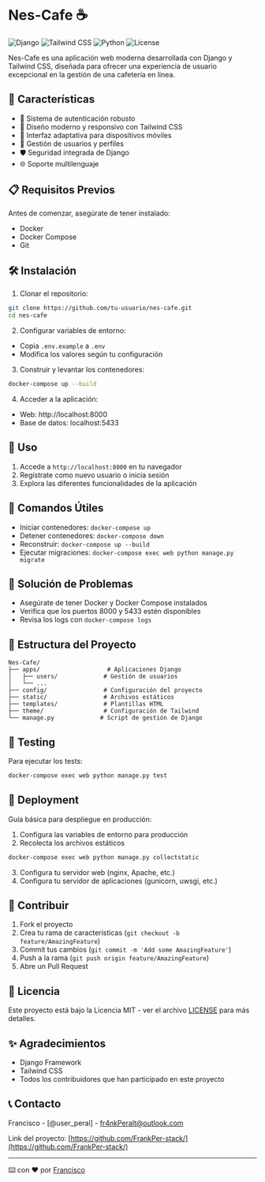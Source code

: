 # Nes-Cafe ☕

![Django](https://img.shields.io/badge/Django-5.1.3-green.svg)
![Tailwind CSS](https://img.shields.io/badge/Tailwind_CSS-3.8.0-blue.svg)
![Python](https://img.shields.io/badge/Python-3.8+-blue.svg)
![License](https://img.shields.io/badge/License-MIT-yellow.svg)

Nes-Cafe es una aplicación web moderna desarrollada con Django y Tailwind CSS, diseñada para ofrecer una experiencia de usuario excepcional en la gestión de una cafetería en línea.

## 🚀 Características

- 🔐 Sistema de autenticación robusto
- 🎨 Diseño moderno y responsivo con Tailwind CSS
- 📱 Interfaz adaptativa para dispositivos móviles
- 🔄 Gestión de usuarios y perfiles
- 🛡️ Seguridad integrada de Django
- 🌐 Soporte multilenguaje

## 📋 Requisitos Previos

Antes de comenzar, asegúrate de tener instalado:

- Docker
- Docker Compose
- Git

## 🛠️ Instalación

1. Clonar el repositorio:
```bash
git clone https://github.com/tu-usuario/nes-cafe.git
cd nes-cafe
```

2. Configurar variables de entorno:
- Copia `.env.example` a `.env`
- Modifica los valores según tu configuración

3. Construir y levantar los contenedores:
```bash
docker-compose up --build
```

4. Acceder a la aplicación:
- Web: http://localhost:8000
- Base de datos: localhost:5433

## 🎯 Uso

1. Accede a `http://localhost:8000` en tu navegador
2. Regístrate como nuevo usuario o inicia sesión
3. Explora las diferentes funcionalidades de la aplicación

## 🔧 Comandos Útiles

- Iniciar contenedores: `docker-compose up`
- Detener contenedores: `docker-compose down`
- Reconstruir: `docker-compose up --build`
- Ejecutar migraciones: `docker-compose exec web python manage.py migrate`

## 🔧 Solución de Problemas
- Asegúrate de tener Docker y Docker Compose instalados
- Verifica que los puertos 8000 y 5433 estén disponibles
- Revisa los logs con `docker-compose logs`

## 🔧 Estructura del Proyecto

```
Nes-Cafe/
├── apps/                   # Aplicaciones Django
│   ├── users/             # Gestión de usuarios
│   └── ...
├── config/                # Configuración del proyecto
├── static/                # Archivos estáticos
├── templates/             # Plantillas HTML
├── theme/                 # Configuración de Tailwind
└── manage.py             # Script de gestión de Django
```

## 🧪 Testing

Para ejecutar los tests:
```bash
docker-compose exec web python manage.py test
```

## 🚀 Deployment

Guía básica para despliegue en producción:

1. Configura las variables de entorno para producción
2. Recolecta los archivos estáticos
```bash
docker-compose exec web python manage.py collectstatic
```
3. Configura tu servidor web (nginx, Apache, etc.)
4. Configura tu servidor de aplicaciones (gunicorn, uwsgi, etc.)

## 🤝 Contribuir

1. Fork el proyecto
2. Crea tu rama de características (`git checkout -b feature/AmazingFeature`)
3. Commit tus cambios (`git commit -m 'Add some AmazingFeature'`)
4. Push a la rama (`git push origin feature/AmazingFeature`)
5. Abre un Pull Request

## 📝 Licencia

Este proyecto está bajo la Licencia MIT - ver el archivo [LICENSE](LICENSE) para más detalles.

## ✨ Agradecimientos

- Django Framework
- Tailwind CSS
- Todos los contribuidores que han participado en este proyecto

## 📞 Contacto

Francisco - [@user_peral] - fr4nkPeralt@outlook.com

Link del proyecto: [https://github.com/FrankPer-stack/](https://github.com/FrankPer-stack/)

---
⌨️ con ❤️ por [Francisco](https://github.com/FrankPer-stack/)

